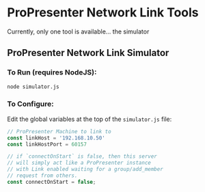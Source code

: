 # ProPresenter Network Link Tools

Currently, only one tool is available... the simulator

## ProPresenter Network Link Simulator

### To Run (requires NodeJS):

```bash
node simulator.js
```

### To Configure:

Edit the global variables at the top of the `simulator.js` file:

```JavaScript
// ProPresenter Machine to link to
const linkHost = '192.168.10.50'
const linkHostPort = 60157

// if `connectOnStart` is false, then this server
// will simply act like a ProPresenter instance
// with Link enabled waiting for a group/add_member
// request from others.
const connectOnStart = false;
```
